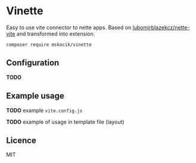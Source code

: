 # Vinette 

Easy to use vite connector to nette apps. Based on [lubomirblazekcz/nette-vite](https://github.com/lubomirblazekcz/nette-vite) and transformed into extension.

`composer require mskocik/vinette`

## Configuration

**TODO**

## Example usage

**TODO** example `vite.config.js`

**TODO** example of usage in template file (layout)

## Licence

MIT
